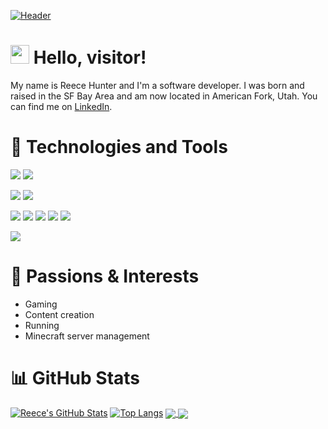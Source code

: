 [![Header](https://i.imgur.com/OhEte8A.png<OWNER>/<OWNER>/readme_header.png "Header")](https://github.com/reecehunter)

# <img src="https://raw.githubusercontent.com/MartinHeinz/MartinHeinz/master/wave.gif" width="30px" height="30px" /> Hello, visitor!
My name is Reece Hunter and I'm a software developer. I was born and raised in the SF Bay Area and am now located in American Fork, Utah. You can find me on <a href="https://linkedin.com/in/reecehunt3r" target="_blank" rel="noreferrer">LinkedIn</a>.

# 🔧 Technologies and Tools
![](https://img.shields.io/badge/OS-Windows-4285F4?style=flat&logo=data:image/svg%2bxml;base64,<BASE64_DATA>)
![](https://img.shields.io/badge/OS-OSX-4285F4?style=flat&logo=data:image/svg%2bxml;base64,<BASE64_DATA>)

![](https://img.shields.io/badge/Editor-VS_Code-4285F4?style=flat&logo=data:image/svg%2bxml;base64,<BASE64_DATA>)
![](https://img.shields.io/badge/Editor-IntelliJ_IDEA-4285F4?style=flat&logo=data:image/svg%2bxml;base64,<BASE64_DATA>)

![](https://img.shields.io/badge/Code-JavaScript-4285F4?style=flat&logo=data:image/svg%2bxml;base64,<BASE64_DATA>)
![](https://img.shields.io/badge/Code-HTML-4285F4?style=flat&logo=data:image/svg%2bxml;base64,<BASE64_DATA>)
![](https://img.shields.io/badge/Code-CSS-4285F4?style=flat&logo=data:image/svg%2bxml;base64,<BASE64_DATA>)
![](https://img.shields.io/badge/Code-Python-4285F4?style=flat&logo=data:image/svg%2bxml;base64,<BASE64_DATA>)
![](https://img.shields.io/badge/Code-Java-4285F4?style=flat&logo=data:image/svg%2bxml;base64,<BASE64_DATA>)

![](https://img.shields.io/badge/Framework-React-4285F4?style=flat&logo=data:image/svg%2bxml;base64,<BASE64_DATA>)

# 👀 Passions & Interests
- Gaming
- Content creation
- Running
- Minecraft server management

# 📊 GitHub Stats
[![Reece's GitHub Stats](https://github-readme-stats.vercel.app/api?username=reecehunter&hide=issues&count_private=true&show_icons=true)](https://github.com/reecehunter) [![Top Langs](https://github-readme-stats.vercel.app/api/top-langs/?username=reecehunter&hide=solidity&layout=compact)](https://github.com/reecehunter)
<a href="https://github.com/reecehunter/youtube">
  <img align="center" src="https://github-readme-stats.vercel.app/api/pin/?username=reecehunter&repo=youtube" />
</a>
<a href="[https://github.com/reecehunter/homes](https://github.com/reecehunter/Drop-Table-Simulator)">
  <img align="center" src="https://github-readme-stats.vercel.app/api/pin/?username=reecehunter&repo=Drop-Table-Simulator" />
</a>
